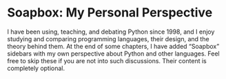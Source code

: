 # Soapbox: My Personal Perspective

I have been using, teaching, and debating Python since 1998, and I enjoy studying and comparing programming languages, their design, and the theory behind them. At the end of some chapters, I have added “Soapbox” sidebars with my own perspective about Python and other languages. Feel free to skip these if you are not into such discussions. Their content is completely optional.